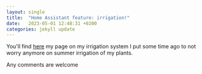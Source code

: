 ```yaml
---
layout: single
title:  "Home Assistant feature: irrigation!"
date:   2023-05-01 12:48:31 +0200
categories: jekyll update
---
```

You'll find [here](/ha/irrigation) my page on my irrigation system I put some time ago to not worry anymore on summer irrigation of my plants.

Any comments are welcome
